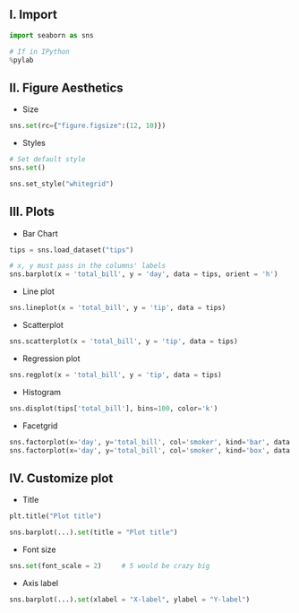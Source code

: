 ## **I. Import**
```python
import seaborn as sns

# If in IPython
%pylab
```

## **II. Figure Aesthetics**
- Size
```python
sns.set(rc={"figure.figsize":(12, 10)})
```

- Styles
```python
# Set default style
sns.set()

sns.set_style("whitegrid")
```

## **III. Plots**
- Bar Chart
```python
tips = sns.load_dataset("tips")

# x, y must pass in the columns' labels
sns.barplot(x = 'total_bill', y = 'day', data = tips, orient = 'h')
```

- Line plot
```python
sns.lineplot(x = 'total_bill', y = 'tip', data = tips)
```

- Scatterplot
```python
sns.scatterplot(x = 'total_bill', y = 'tip', data = tips)
```

- Regression plot
```python
sns.regplot(x = 'total_bill', y = 'tip', data = tips)
```

- Histogram
```python
sns.displot(tips['total_bill'], bins=100, color='k')
```

- Facetgrid
```python
sns.factorplot(x='day', y='total_bill', col='smoker', kind='bar', data = tips)
sns.factorplot(x='day', y='total_bill', col='smoker', kind='box', data = tips)
```

## **IV. Customize plot**
- Title
```python
plt.title("Plot title")

sns.barplot(...).set(title = "Plot title")
```

- Font size
```python
sns.set(font_scale = 2)     # 5 would be crazy big
```

- Axis label
```python
sns.barplot(...).set(xlabel = "X-label", ylabel = "Y-label")
```